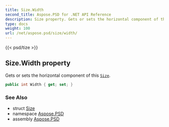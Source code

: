 ```yaml
---
title: Size.Width
second_title: Aspose.PSD for .NET API Reference
description: Size property. Gets or sets the horizontal component of this Size
type: docs
weight: 100
url: /net/aspose.psd/size/width/
---
```

{{< psd/tize >}}
## Size.Width property

Gets or sets the horizontal component of this [`Size`](../).

```csharp
public int Width { get; set; }
```

### See Also

* struct [Size](../)
* namespace [Aspose.PSD](../../size/)
* assembly [Aspose.PSD](../../../)


